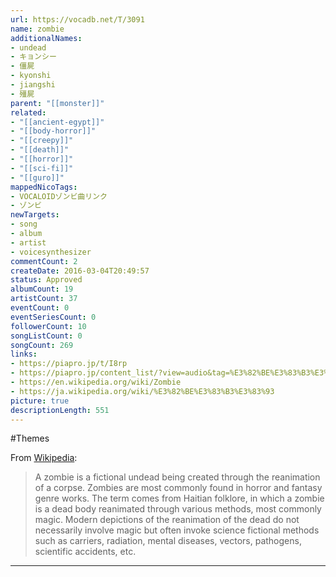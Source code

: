 ```yaml
---
url: https://vocadb.net/T/3091
name: zombie
additionalNames: 
- undead
- キョンシー
- 僵屍
- kyonshi
- jiangshi
- 殭屍
parent: "[[monster]]"
related:
- "[[ancient-egypt]]"
- "[[body-horror]]"
- "[[creepy]]"
- "[[death]]"
- "[[horror]]"
- "[[sci-fi]]"
- "[[guro]]"
mappedNicoTags:
- VOCALOIDゾンビ曲リンク
- ゾンビ
newTargets:
- song
- album
- artist
- voicesynthesizer
commentCount: 2
createDate: 2016-03-04T20:49:57
status: Approved
albumCount: 19
artistCount: 37
eventCount: 0
eventSeriesCount: 0
followerCount: 10
songListCount: 0
songCount: 269
links: 
- https://piapro.jp/t/I8rp
- https://piapro.jp/content_list/?view=audio&tag=%E3%82%BE%E3%83%B3%E3%83%93&order=cv
- https://en.wikipedia.org/wiki/Zombie
- https://ja.wikipedia.org/wiki/%E3%82%BE%E3%83%B3%E3%83%93
picture: true
descriptionLength: 551
---
```


#Themes

From [Wikipedia](https://en.wikipedia.org/wiki/Zombie):
>A zombie is a fictional undead being created through the reanimation of a corpse. Zombies are most commonly found in horror and fantasy genre works. The term comes from Haitian folklore, in which a zombie is a dead body reanimated through various methods, most commonly magic. Modern depictions of the reanimation of the dead do not necessarily involve magic but often invoke science fictional methods such as carriers, radiation, mental diseases, vectors, pathogens, scientific accidents, etc.

---

